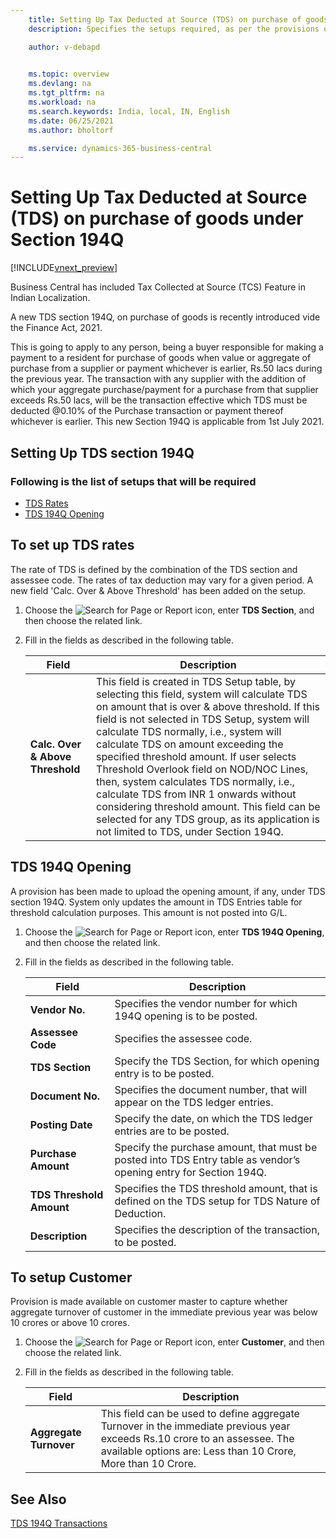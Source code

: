 ```yaml
---
    title: Setting Up Tax Deducted at Source (TDS) on purchase of goods under Section 194Q
    description: Specifies the setups required, as per the provisions of the Income Tax Act, 1961.

    author: v-debapd

    
    ms.topic: overview
    ms.devlang: na
    ms.tgt_pltfrm: na
    ms.workload: na
    ms.search.keywords: India, local, IN, English
    ms.date: 06/25/2021
    ms.author: bholtorf

    ms.service: dynamics-365-business-central
---
```

# Setting Up Tax Deducted at Source (TDS) on purchase of goods under Section 194Q


[!INCLUDE[vnext_preview](../../includes/vnext_preview.md)]

Business Central has included Tax Collected at Source (TCS) Feature in Indian Localization.

A new TDS section 194Q, on purchase of goods is recently introduced vide the Finance Act, 2021. 

This is going to apply to any person, being a buyer responsible for making a payment to a resident for purchase of goods when value or aggregate of purchase from a supplier or payment whichever is earlier, Rs.50 lacs during the previous year. The transaction with any supplier with the addition of which your aggregate purchase/payment for a purchase from that supplier exceeds Rs.50 lacs, will be the transaction effective which TDS must be deducted @0.10% of the Purchase transaction or payment thereof whichever is earlier. 
This new Section 194Q is applicable from 1st July 2021.


## Setting Up TDS section 194Q

### Following is the list of setups that will be required

- [TDS Rates](TDS-194Q-section-overview.md#to-set-up-tds-rates)
- [TDS 194Q Opening](TDS-194Q-section-overview.md#tds-194q-opening)


## To set up TDS rates

The rate of TDS is defined by the combination of the TDS section and assessee code. The rates of tax deduction may vary for a given period. A new field 'Calc. Over & Above Threshold' has been added on the setup. 


1. Choose the ![Search for Page or Report](image/search_small.png "Search for Page or Report icon") icon, enter **TDS Section**, and then choose the related link.
2. Fill in the fields as described in the following table.

    |Field|Description|  
    |---------------------------------|---------------------------------------|
    |**Calc. Over & Above Threshold**|This field is created in TDS Setup table, by selecting this field, system will calculate TDS on amount that is over & above threshold. If this field is not selected in TDS Setup, system will calculate TDS normally, i.e., system will calculate TDS on amount exceeding the specified threshold amount. If user selects Threshold Overlook field on NOD/NOC Lines, then, system calculates TDS normally, i.e., calculate TDS from INR 1 onwards without considering threshold amount. This field can be selected for any TDS group, as its application is not limited to TDS, under Section 194Q.|


## TDS 194Q Opening

A provision has been made to upload the opening amount, if any, under TDS section 194Q. System only updates the amount in TDS Entries table for threshold calculation purposes. This amount is not posted into G/L.

1. Choose the ![Search for Page or Report](image/search_small.png "Search for Page or Report icon") icon, enter **TDS 194Q Opening**, and then choose the related link.
2. Fill in the fields as described in the following table.

    |Field|Description|  
    |---------------------------------|---------------------------------------|  
    |**Vendor No.**|Specifies the vendor number for which 194Q opening is to be posted.|
    |**Assessee Code**|Specifies the assessee code.|
    |**TDS Section**|Specify the TDS Section, for which opening entry is to be posted.|
    |**Document No.**|Specifies the document number, that will appear on the TDS ledger entries.|
    |**Posting Date**|Specify the date, on which the TDS ledger entries are to be posted.|
    |**Purchase Amount**|Specify the purchase amount, that must be posted into TDS Entry table as vendor’s opening entry for Section 194Q.|
    |**TDS Threshold Amount**|Specifies the TDS threshold amount, that is defined on the TDS setup for TDS Nature of Deduction.|
    |**Description**|Specifies the description of the transaction, to be posted.|
    

## To setup Customer

Provision is made available on customer master to capture whether aggregate turnover of customer in the immediate previous year was below 10 crores or above 10 crores.

1. Choose the ![Search for Page or Report](image/search_small.png "Search for Page or Report icon") icon, enter **Customer**, and then choose the related link. 
2. Fill in the fields as described in the following table.

    |Field|Description|  
    |---------------------------------|---------------------------------------|   
    |**Aggregate Turnover**|This field can be used to define aggregate Turnover in the immediate previous year exceeds Rs.10 crore to an assessee. The available options are: Less than 10 Crore, More than 10 Crore.|  


## See Also 
[TDS 194Q Transactions](TDS-194Q-Transactions.md)




